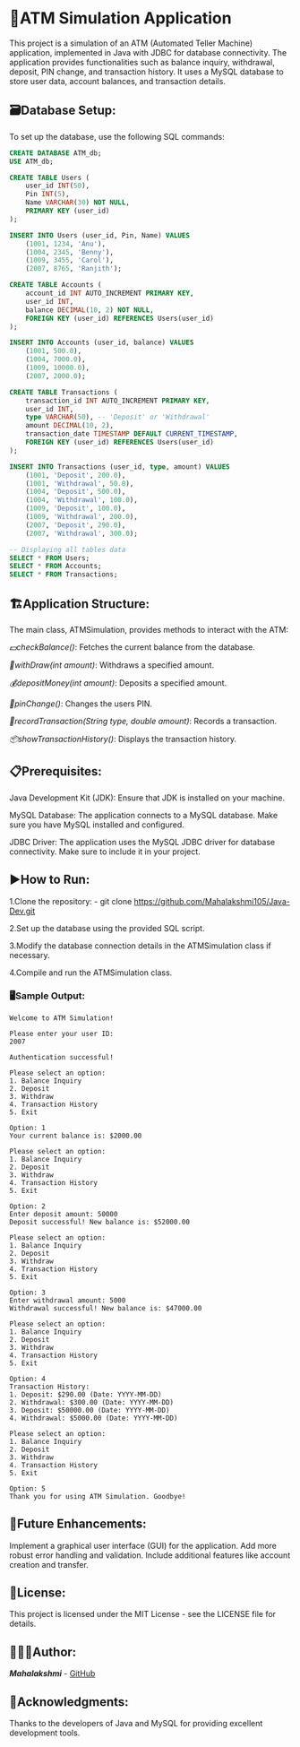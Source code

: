 # 🏧ATM Simulation Application

This project is a simulation of an ATM (Automated Teller Machine) application, implemented in Java with JDBC for database connectivity. The application provides functionalities such as balance inquiry, withdrawal, deposit, PIN change, and transaction history. It uses a MySQL database to store user data, account balances, and transaction details.

## **🗃️Database Setup:**

To set up the database, use the following SQL commands:
```sql
CREATE DATABASE ATM_db;
USE ATM_db;

CREATE TABLE Users (
    user_id INT(50),
    Pin INT(5),
    Name VARCHAR(30) NOT NULL,
    PRIMARY KEY (user_id)
);

INSERT INTO Users (user_id, Pin, Name) VALUES
    (1001, 1234, 'Anu'),
    (1004, 2345, 'Benny'),
    (1009, 3455, 'Carol'),
    (2007, 8765, 'Ranjith');

CREATE TABLE Accounts (
    account_id INT AUTO_INCREMENT PRIMARY KEY,
    user_id INT,
    balance DECIMAL(10, 2) NOT NULL,
    FOREIGN KEY (user_id) REFERENCES Users(user_id)
);

INSERT INTO Accounts (user_id, balance) VALUES
    (1001, 500.0),
    (1004, 7000.0),
    (1009, 10000.0),
    (2007, 2000.0);

CREATE TABLE Transactions (
    transaction_id INT AUTO_INCREMENT PRIMARY KEY,
    user_id INT,
    type VARCHAR(50), -- 'Deposit' or 'Withdrawal'
    amount DECIMAL(10, 2),
    transaction_date TIMESTAMP DEFAULT CURRENT_TIMESTAMP,
    FOREIGN KEY (user_id) REFERENCES Users(user_id)
);

INSERT INTO Transactions (user_id, type, amount) VALUES
    (1001, 'Deposit', 200.0),
    (1001, 'Withdrawal', 50.0),
    (1004, 'Deposit', 500.0),
    (1004, 'Withdrawal', 100.0),
    (1009, 'Deposit', 100.0),
    (1009, 'Withdrawal', 200.0),
    (2007, 'Deposit', 290.0),
    (2007, 'Withdrawal', 300.0);

-- Displaying all tables data
SELECT * FROM Users;
SELECT * FROM Accounts;
SELECT * FROM Transactions;
```


## **🏗️Application Structure:**

The main class, ATMSimulation, provides methods to interact with the ATM:

*💵checkBalance()*: Fetches the current balance from the database.

*💸withDraw(int amount)*: Withdraws a specified amount.

*💰depositMoney(int amount)*: Deposits a specified amount.

*🔑pinChange()*: Changes the users PIN.

*📝recordTransaction(String type, double amount)*: Records a transaction.

*📦showTransactionHistory()*: Displays the transaction history.


## **📋Prerequisites:**

Java Development Kit (JDK): Ensure that JDK is installed on your machine.

MySQL Database: The application connects to a MySQL database. Make sure you have MySQL installed and configured.

JDBC Driver: The application uses the MySQL JDBC driver for database connectivity. Make sure to include it in your project.


## **▶️How to Run:**

1.Clone the repository: - git clone https://github.com/Mahalakshmi105/Java-Dev.git

2.Set up the database using the provided SQL script.

3.Modify the database connection details in the ATMSimulation class if necessary.

4.Compile and run the ATMSimulation class.


### **🖥️Sample Output:**

```
Welcome to ATM Simulation!

Please enter your user ID:
2007

Authentication successful!

Please select an option:
1. Balance Inquiry
2. Deposit
3. Withdraw
4. Transaction History
5. Exit

Option: 1
Your current balance is: $2000.00

Please select an option:
1. Balance Inquiry
2. Deposit
3. Withdraw
4. Transaction History
5. Exit

Option: 2
Enter deposit amount: 50000
Deposit successful! New balance is: $52000.00

Please select an option:
1. Balance Inquiry
2. Deposit
3. Withdraw
4. Transaction History
5. Exit

Option: 3
Enter withdrawal amount: 5000
Withdrawal successful! New balance is: $47000.00

Please select an option:
1. Balance Inquiry
2. Deposit
3. Withdraw
4. Transaction History
5. Exit

Option: 4
Transaction History:
1. Deposit: $290.00 (Date: YYYY-MM-DD)
2. Withdrawal: $300.00 (Date: YYYY-MM-DD)
3. Deposit: $50000.00 (Date: YYYY-MM-DD)
4. Withdrawal: $5000.00 (Date: YYYY-MM-DD)

Please select an option:
1. Balance Inquiry
2. Deposit
3. Withdraw
4. Transaction History
5. Exit

Option: 5
Thank you for using ATM Simulation. Goodbye!
```
## **🌟Future Enhancements:**

Implement a graphical user interface (GUI) for the application.
Add more robust error handling and validation.
Include additional features like account creation and transfer.


## **📜License:**

This project is licensed under the MIT License - see the LICENSE file for details.


## **👩🏻‍💼Author:**

***Mahalakshmi*** - [GitHub](https://github.com/Mahalakshmi105/Java-Dev "Click here to see!")


## **🙏Acknowledgments:**

Thanks to the developers of Java and MySQL for providing excellent development tools.
